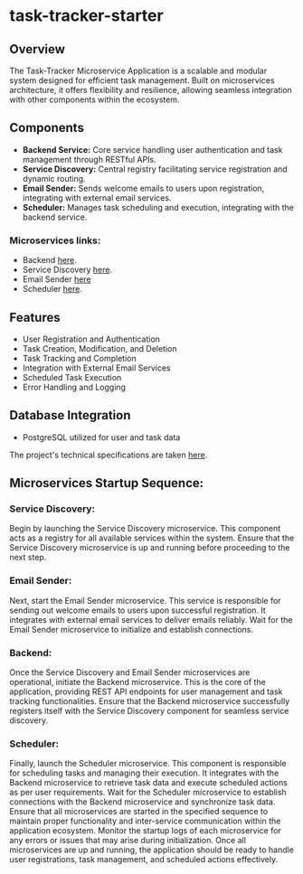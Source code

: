 # task-tracker-starter

## Overview

The Task-Tracker Microservice Application is a scalable and modular system designed for efficient task management. Built on microservices architecture, it offers flexibility and resilience, allowing seamless integration with other components within the ecosystem.

## Components

- **Backend Service:** Core service handling user authentication and task management through RESTful APIs.
- **Service Discovery:** Central registry facilitating service registration and dynamic routing.
- **Email Sender:** Sends welcome emails to users upon registration, integrating with external email services.
- **Scheduler:** Manages task scheduling and execution, integrating with the backend service.


### Microservices links:

- Backend [here](https://github.com/Bityta/task-tracker-backend).
- Service Discovery [here](https://github.com/Bityta/task-tracker-service-discovery).
- Email Sender [here](https://github.com/Bityta/task-tracker-email-sender)
- Scheduler [here](https://github.com/Bityta/task-tracker-scheduler).


## Features

- User Registration and Authentication
- Task Creation, Modification, and Deletion
- Task Tracking and Completion
- Integration with External Email Services
- Scheduled Task Execution
- Error Handling and Logging

## Database Integration

- PostgreSQL utilized for user and task data

The project's technical specifications are
taken [here](https://zhukovsd.github.io/java-backend-learning-course/Projects/TaskTracker/).


## Microservices Startup Sequence:

### Service Discovery:

Begin by launching the Service Discovery microservice. This component acts as a registry for all available services
within the system. Ensure that the Service Discovery microservice is up and running before proceeding to the next step.

### Email Sender:

Next, start the Email Sender microservice. This service is responsible for sending out welcome emails to users upon
successful registration. It integrates with external email services to deliver emails reliably. Wait for the Email
Sender microservice to initialize and establish connections.

### Backend:

Once the Service Discovery and Email Sender microservices are operational, initiate the Backend microservice. This is
the core of the application, providing REST API endpoints for user management and task tracking functionalities. Ensure
that the Backend microservice successfully registers itself with the Service Discovery component for seamless service
discovery.

### Scheduler:

Finally, launch the Scheduler microservice. This component is responsible for scheduling tasks and managing their
execution. It integrates with the Backend microservice to retrieve task data and execute scheduled actions as per user
requirements. Wait for the Scheduler microservice to establish connections with the Backend microservice and synchronize
task data.
Ensure that all microservices are started in the specified sequence to maintain proper functionality and inter-service
communication within the application ecosystem. Monitor the startup logs of each microservice for any errors or issues
that may arise during initialization. Once all microservices are up and running, the application should be ready to
handle user registrations, task management, and scheduled actions effectively.